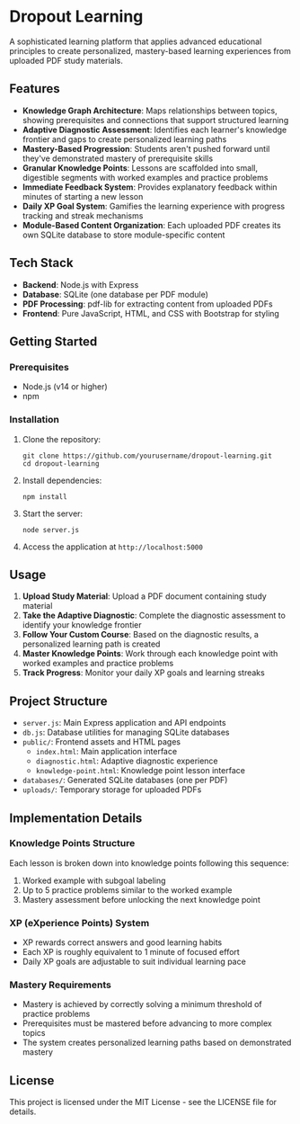 # Dropout Learning

A sophisticated learning platform that applies advanced educational principles to create personalized, mastery-based learning experiences from uploaded PDF study materials.

## Features

- **Knowledge Graph Architecture**: Maps relationships between topics, showing prerequisites and connections that support structured learning
- **Adaptive Diagnostic Assessment**: Identifies each learner's knowledge frontier and gaps to create personalized learning paths
- **Mastery-Based Progression**: Students aren't pushed forward until they've demonstrated mastery of prerequisite skills
- **Granular Knowledge Points**: Lessons are scaffolded into small, digestible segments with worked examples and practice problems
- **Immediate Feedback System**: Provides explanatory feedback within minutes of starting a new lesson
- **Daily XP Goal System**: Gamifies the learning experience with progress tracking and streak mechanisms
- **Module-Based Content Organization**: Each uploaded PDF creates its own SQLite database to store module-specific content

## Tech Stack

- **Backend**: Node.js with Express
- **Database**: SQLite (one database per PDF module)
- **PDF Processing**: pdf-lib for extracting content from uploaded PDFs
- **Frontend**: Pure JavaScript, HTML, and CSS with Bootstrap for styling

## Getting Started

### Prerequisites

- Node.js (v14 or higher)
- npm

### Installation

1. Clone the repository:
   ```
   git clone https://github.com/yourusername/dropout-learning.git
   cd dropout-learning
   ```

2. Install dependencies:
   ```
   npm install
   ```

3. Start the server:
   ```
   node server.js
   ```

4. Access the application at `http://localhost:5000`

## Usage

1. **Upload Study Material**: Upload a PDF document containing study material
2. **Take the Adaptive Diagnostic**: Complete the diagnostic assessment to identify your knowledge frontier
3. **Follow Your Custom Course**: Based on the diagnostic results, a personalized learning path is created
4. **Master Knowledge Points**: Work through each knowledge point with worked examples and practice problems
5. **Track Progress**: Monitor your daily XP goals and learning streaks

## Project Structure

- `server.js`: Main Express application and API endpoints
- `db.js`: Database utilities for managing SQLite databases
- `public/`: Frontend assets and HTML pages
  - `index.html`: Main application interface
  - `diagnostic.html`: Adaptive diagnostic experience
  - `knowledge-point.html`: Knowledge point lesson interface
- `databases/`: Generated SQLite databases (one per PDF)
- `uploads/`: Temporary storage for uploaded PDFs

## Implementation Details

### Knowledge Points Structure

Each lesson is broken down into knowledge points following this sequence:
1. Worked example with subgoal labeling
2. Up to 5 practice problems similar to the worked example
3. Mastery assessment before unlocking the next knowledge point

### XP (eXperience Points) System

- XP rewards correct answers and good learning habits
- Each XP is roughly equivalent to 1 minute of focused effort
- Daily XP goals are adjustable to suit individual learning pace

### Mastery Requirements

- Mastery is achieved by correctly solving a minimum threshold of practice problems
- Prerequisites must be mastered before advancing to more complex topics
- The system creates personalized learning paths based on demonstrated mastery

## License

This project is licensed under the MIT License - see the LICENSE file for details.